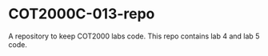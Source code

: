 # COT2000C-013-repo
A repository to keep COT2000 labs code.
This repo contains lab 4 and lab 5 code.
